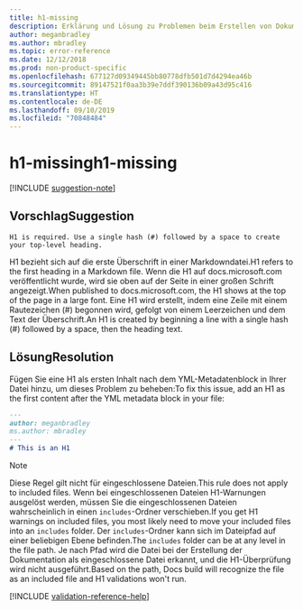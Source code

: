 ```yaml
---
title: h1-missing
description: Erklärung und Lösung zu Problemen beim Erstellen von Dokumentationsartikeln – h1-missing
author: meganbradley
ms.author: mbradley
ms.topic: error-reference
ms.date: 12/12/2018
ms.prod: non-product-specific
ms.openlocfilehash: 677127d09349445bb80778dfb501d7d4294ea46b
ms.sourcegitcommit: 89147521f0aa3b39e7ddf390136b09a43d95c416
ms.translationtype: HT
ms.contentlocale: de-DE
ms.lasthandoff: 09/10/2019
ms.locfileid: "70848484"
---
```

# <a name="h1-missing"></a><span data-ttu-id="f2c32-103">h1-missing</span><span class="sxs-lookup"><span data-stu-id="f2c32-103">h1-missing</span></span>

[!INCLUDE [suggestion-note](includes/suggestion-note.md)]

## <a name="suggestion"></a><span data-ttu-id="f2c32-104">Vorschlag</span><span class="sxs-lookup"><span data-stu-id="f2c32-104">Suggestion</span></span>

`H1 is required. Use a single hash (#) followed by a space to create your top-level heading.`

<span data-ttu-id="f2c32-105">H1 bezieht sich auf die erste Überschrift in einer Markdowndatei.</span><span class="sxs-lookup"><span data-stu-id="f2c32-105">H1 refers to the first heading in a Markdown file.</span></span> <span data-ttu-id="f2c32-106">Wenn die H1 auf docs.microsoft.com veröffentlicht wurde, wird sie oben auf der Seite in einer großen Schrift angezeigt.</span><span class="sxs-lookup"><span data-stu-id="f2c32-106">When published to docs.microsoft.com, the H1 shows at the top of the page in a large font.</span></span> <span data-ttu-id="f2c32-107">Eine H1 wird erstellt, indem eine Zeile mit einem Rautezeichen (#) begonnen wird, gefolgt von einem Leerzeichen und dem Text der Überschrift.</span><span class="sxs-lookup"><span data-stu-id="f2c32-107">An H1 is created by beginning a line with a single hash (#) followed by a space, then the heading text.</span></span>

## <a name="resolution"></a><span data-ttu-id="f2c32-108">Lösung</span><span class="sxs-lookup"><span data-stu-id="f2c32-108">Resolution</span></span>

<span data-ttu-id="f2c32-109">Fügen Sie eine H1 als ersten Inhalt nach dem YML-Metadatenblock in Ihrer Datei hinzu, um dieses Problem zu beheben:</span><span class="sxs-lookup"><span data-stu-id="f2c32-109">To fix this issue, add an H1 as the first content after the YML metadata block in your file:</span></span>

```markdown
---
author: meganbradley
ms.author: mbradley
---
# This is an H1
```

> [!NOTE]
> <span data-ttu-id="f2c32-110">Diese Regel gilt nicht für eingeschlossene Dateien.</span><span class="sxs-lookup"><span data-stu-id="f2c32-110">This rule does not apply to included files.</span></span> <span data-ttu-id="f2c32-111">Wenn bei eingeschlossenen Dateien H1-Warnungen ausgelöst werden, müssen Sie die eingeschlossenen Dateien wahrscheinlich in einen `includes`-Ordner verschieben.</span><span class="sxs-lookup"><span data-stu-id="f2c32-111">If you get H1 warnings on included files, you most likely need to move your included files into an `includes` folder.</span></span> <span data-ttu-id="f2c32-112">Der `includes`-Ordner kann sich im Dateipfad auf einer beliebigen Ebene befinden.</span><span class="sxs-lookup"><span data-stu-id="f2c32-112">The `includes` folder can be at any level in the file path.</span></span> <span data-ttu-id="f2c32-113">Je nach Pfad wird die Datei bei der Erstellung der Dokumentation als eingeschlossene Datei erkannt, und die H1-Überprüfung wird nicht ausgeführt.</span><span class="sxs-lookup"><span data-stu-id="f2c32-113">Based on the path, Docs build will recognize the file as an included file and H1 validations won't run.</span></span>

<!--make sure to add this file to your includes folder and verify the path-->
[!INCLUDE [validation-reference-help](includes/validation-reference-help.md)]